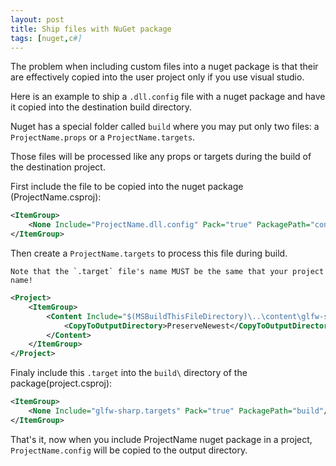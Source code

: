 ```yaml
---
layout: post
title: Ship files with NuGet package
tags: [nuget,c#]
---
```


The problem when including custom files into a nuget package is that their are effectively copied into the user project only if you use visual studio.

Here is an example to ship a `.dll.config` file with a nuget package and have it copied into the destination build directory.

Nuget has a special folder called `build` where you may put only two files: a `ProjectName.props` or a `ProjectName.targets`.

Those files will be processed like any props or targets during the build of the destination project.

First include the file to be copied into the nuget package (ProjectName.csproj):

```xml
<ItemGroup>
	<None Include="ProjectName.dll.config" Pack="true" PackagePath="content" />    
</ItemGroup>
```

Then create a `ProjectName.targets` to process this file during build.
```danger
Note that the `.target` file's name MUST be the same that your project name!
```

```xml
<Project>
	<ItemGroup>
		<Content Include="$(MSBuildThisFileDirectory)\..\content\glfw-sharp.dll.config">
			<CopyToOutputDirectory>PreserveNewest</CopyToOutputDirectory>
		</Content>
	</ItemGroup>
</Project>
```
Finaly include this `.target` into the `build\` directory of the package(project.csproj):

```xml
<ItemGroup>
	<None Include="glfw-sharp.targets" Pack="true" PackagePath="build"/>
</ItemGroup>

```
That's it, now when you include ProjectName nuget package in a project, `ProjectName.config` will be copied to the output directory.
